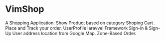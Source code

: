 # VimShop
A Shopping Application.
Show Product based on category
Shoping Cart .
Place and Track your order.
UserProfile
laravvel Framework
Sign-in & Sign-Up
User address location from Google Map.
Zone-Based Order.

